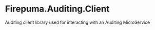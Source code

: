 # Firepuma.Auditing.Client
Auditing client library used for interacting with an Auditing MicroService
